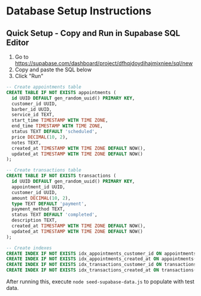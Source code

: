 # Database Setup Instructions

## Quick Setup - Copy and Run in Supabase SQL Editor

1. Go to https://supabase.com/dashboard/project/dfhqjdoydihajmjxniee/sql/new
2. Copy and paste the SQL below
3. Click "Run" 

```sql
-- Create appointments table
CREATE TABLE IF NOT EXISTS appointments (
  id UUID DEFAULT gen_random_uuid() PRIMARY KEY,
  customer_id UUID,
  barber_id UUID,
  service_id TEXT,
  start_time TIMESTAMP WITH TIME ZONE,
  end_time TIMESTAMP WITH TIME ZONE,
  status TEXT DEFAULT 'scheduled',
  price DECIMAL(10, 2),
  notes TEXT,
  created_at TIMESTAMP WITH TIME ZONE DEFAULT NOW(),
  updated_at TIMESTAMP WITH TIME ZONE DEFAULT NOW()
);

-- Create transactions table
CREATE TABLE IF NOT EXISTS transactions (
  id UUID DEFAULT gen_random_uuid() PRIMARY KEY,
  appointment_id UUID,
  customer_id UUID,
  amount DECIMAL(10, 2),
  type TEXT DEFAULT 'payment',
  payment_method TEXT,
  status TEXT DEFAULT 'completed',
  description TEXT,
  created_at TIMESTAMP WITH TIME ZONE DEFAULT NOW(),
  updated_at TIMESTAMP WITH TIME ZONE DEFAULT NOW()
);

-- Create indexes
CREATE INDEX IF NOT EXISTS idx_appointments_customer_id ON appointments(customer_id);
CREATE INDEX IF NOT EXISTS idx_appointments_created_at ON appointments(created_at);
CREATE INDEX IF NOT EXISTS idx_transactions_customer_id ON transactions(customer_id);
CREATE INDEX IF NOT EXISTS idx_transactions_created_at ON transactions(created_at);
```

After running this, execute `node seed-supabase-data.js` to populate with test data.